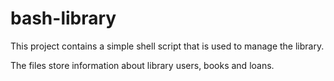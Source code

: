 # bash-library

This project contains a simple shell script that is used to manage the library.

The files store information about library users, books and loans.
